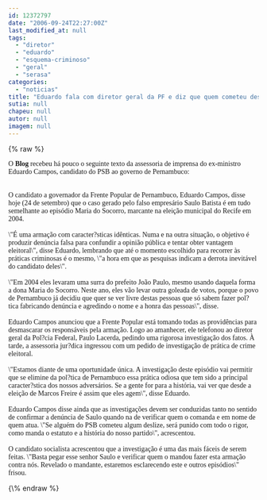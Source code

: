 ```yaml
---
id: 12372797
date: "2006-09-24T22:27:00Z"
last_modified_at: null
tags:
  - "diretor"
  - "eduardo"
  - "esquema-criminoso"
  - "geral"
  - "serasa"
categories:
  - "noticias"
title: "Eduardo fala com diretor geral da PF e diz que quem cometeu deslize no PSB ser\u00e1 punido"
sutia: null
chapeu: null
autor: null
imagem: null
---
```

{\% raw %}
<p><P><FONT face=Verdana>O&nbsp;<STRONG>Blog</STRONG> recebeu há pouco o seguinte texto da assessoria de imprensa do ex-ministro Eduardo Campos, candidato do PSB ao governo de Pernambuco:</FONT></P></p>
<p><P><BR><FONT face=Verdana>O candidato a governador da Frente Popular de Pernambuco, Eduardo Campos, disse hoje (24 de setembro) que o caso gerado pelo falso empresário Saulo Batista é em tudo semelhante ao episódio Maria do Socorro, marcante na eleição municipal do Recife em 2004. <BR>&nbsp;<BR>\"É uma armação com caracter?sticas idênticas. Numa e na outra situação, o objetivo é produzir denúncia falsa para confundir a opinião pública e tentar obter vantagem eleitoral\", disse Eduardo, lembrando que até o momento escolhido para recorrer às práticas criminosas é o mesmo, \"a hora em que as pesquisas indicam a derrota inevitável do candidato deles\". <BR>&nbsp;<BR>\"Em 2004 eles levaram uma surra do prefeito João Paulo, mesmo usando daquela forma a dona Maria do Socorro. Neste ano, eles vão levar outra goleada de votos, porque o povo de Pernambuco já decidiu que quer se ver livre destas pessoas que só sabem fazer pol?tica fabricando denúncia e agredindo o nome e a honra das pessoas\", disse. <BR>&nbsp;<BR>Eduardo Campos anunciou que a Frente Popular está tomando todas as providências para desmascarar os responsáveis pela armação. Logo ao amanhecer, ele telefonou ao diretor geral da Pol?cia Federal, Paulo Lacerda, pedindo uma rigorosa investigação dos fatos. À tarde, a assessoria jur?dica ingressou com um pedido de investigação de prática de crime eleitoral. <BR>&nbsp;<BR>\"Estamos diante de uma oportunidade única. A investigação deste episódio vai permitir que se elimine da pol?tica de Pernambuco essa prática odiosa que tem sido a principal caracter?stica dos nossos adversários. Se a gente for para a história, vai ver que desde a eleição de Marcos Freire é assim que eles agem\", disse Eduardo. <BR>&nbsp;<BR>Eduardo Campos disse ainda que as investigações devem ser conduzidas tanto no sentido de confirmar a denúncia de Saulo quando na de verificar quem o comanda e em nome de quem atua. \"Se alguém do PSB cometeu algum deslize, será punido com todo o rigor, como manda o estatuto e a história do nosso partido\", acrescentou. <BR>&nbsp;<BR>O candidato socialista acrescentou que a investigação é uma das mais fáceis de serem feitas. \"Basta pegar esse senhor Saulo e verificar quem o mandou fazer esta armação contra nós. Revelado o mandante, estaremos esclarecendo este e outros episódios\" frisou.</FONT></P> </p>
{\% endraw %}